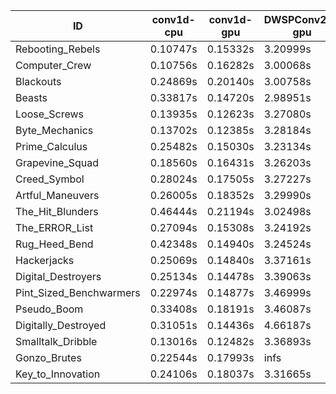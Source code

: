 |ID|conv1d-cpu|conv1d-gpu|DWSPConv2D-gpu|gemm-gpu|avg|
|-|-|-|-|-|-|
|Rebooting_Rebels|0.10747s|0.15332s|3.20999s|1.76471s|1.30887s|
|Computer_Crew|0.10756s|0.16282s|3.00068s|1.99105s|1.31553s|
|Blackouts|0.24869s|0.20140s|3.00758s|1.87083s|1.33213s|
|Beasts|0.33817s|0.14720s|2.98951s|1.95530s|1.35755s|
|Loose_Screws|0.13935s|0.12623s|3.27080s|1.98664s|1.38075s|
|Byte_Mechanics|0.13702s|0.12385s|3.28184s|1.98230s|1.38125s|
|Prime_Calculus|0.25482s|0.15030s|3.23134s|1.89701s|1.38337s|
|Grapevine_Squad|0.18560s|0.16431s|3.26203s|1.93227s|1.38605s|
|Creed_Symbol|0.28024s|0.17505s|3.27227s|1.91861s|1.41154s|
|Artful_Maneuvers|0.26005s|0.18352s|3.29990s|1.91760s|1.41527s|
|The_Hit_Blunders|0.46444s|0.21194s|3.02498s|2.02626s|1.43191s|
|The_ERROR_List|0.27094s|0.15308s|3.24192s|2.12471s|1.44766s|
|Rug_Heed_Bend|0.42348s|0.14940s|3.24524s|2.06172s|1.46996s|
|Hackerjacks|0.25069s|0.14840s|3.37161s|2.11714s|1.47196s|
|Digital_Destroyers|0.25134s|0.14478s|3.39063s|2.10888s|1.47390s|
|Pint_Sized_Benchwarmers|0.22974s|0.14877s|3.46999s|2.15715s|1.50141s|
|Pseudo_Boom|0.33408s|0.18191s|3.46087s|2.20894s|1.54645s|
|Digitally_Destroyed|0.31051s|0.14436s|4.66187s|2.77262s|1.97234s|
|Smalltalk_Dribble|0.13016s|0.12482s|3.36893s|4.61746s|2.06034s|
|Gonzo_Brutes|0.22544s|0.17993s|infs|2.13794s|infs|
|Key_to_Innovation|0.24106s|0.18037s|3.31665s|infs|infs|

